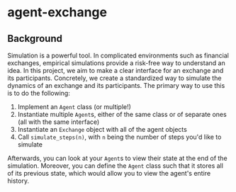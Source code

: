 # agent-exchange

## Background
Simulation is a powerful tool. In complicated environments such as financial exchanges, empirical simulations provide a risk-free way to understand an idea. In this project, we aim to make a clear interface for an exchange and its participants. Concretely, we create a standardized way to simulate the dynamics of an exchange and its participants. The primary way to use this is to do the following:

1. Implement an `Agent` class (or multiple!)
2. Instantiate multiple `Agent`s, either of the same class or of separate ones (all with the same interface)
3. Instantiate an `Exchange` object with all of the agent objects
4. Call `simulate_steps(n)`, with `n` being the number of steps you'd like to simulate

Afterwards, you can look at your `Agent`s to view their state at the end of the simulation. Moreover, you can define the `Agent` class such that it stores all of its previous state, which would allow you to view the agent's entire history.